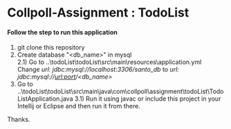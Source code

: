 # Collpoll-Assignment : TodoList

<h4>Follow the step to run this application</h4>

1) git clone this repository
2) Create database "<db_name>" in mysql
  <br>2.1) Go to ..\todoList\todoList\src\main\resources\application.yml
       <br>Change *url: jdbc:mysql://localhost:3306/santo_db* to *url: jdbc:mysql://<url:port>/<db_name>*  
3) Go to ..\todoList\todoList\src\main\java\com\collpoll\assignment\todoList\TodoListApplication.java 
  3.1) Run it using javac or include this project in your Intellij or Eclipse and then run it from there.

Thanks.
